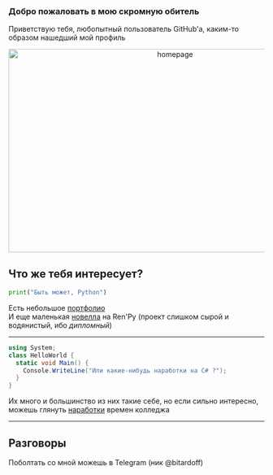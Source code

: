 ### Добро пожаловать в мою скромную обитель
Приветствую тебя, любопытный пользователь GitHub'a, каким-то образом нашедший мой профиль
<p align=center>
<img src="https://pibig.info/uploads/posts/2021-04/1619154201_14-pibig_info-p-rena-ryugu-anime-krasivo-20.jpg" alt="homepage" width=640 height=400/>
</p>

## Что же тебя интересует?
```python
print("Быть может, Python")
```
Есть небольшое [портфолио](https://github.com/sanyagribanov/python_portfolio.git)<br>
И еще маленькая [новелла](https://github.com/sanyagribanov/Novel.git) на Ren'Py (проект слишком сырой и водянистый, ибо <i>дипломный</i>)

---

```C#
using System;
class HelloWorld {
  static void Main() {
    Console.WriteLine("Или какие-нибудь наработки на C# ?");
  }
}
```
Их много и большинство из них такие себе, но если сильно интересно, можешь глянуть [наработки](https://github.com/sanyagribanov/2CoursePrograms.git) времен колледжа

---

## Разговоры
Поболтать со мной можешь в Telegram (ник @bitardoff)
<!--
**sanyagribanov/sanyagribanov** is a ✨ _special_ ✨ repository because its `README.md` (this file) appears on your GitHub profile.

Here are some ideas to get you started:

- 🔭 I’m currently working on ...
- 🌱 I’m currently learning ...
- 👯 I’m looking to collaborate on ...
- 🤔 I’m looking for help with ...
- 💬 Ask me about ...
- 📫 How to reach me: ...
- 😄 Pronouns: ...
- ⚡ Fun fact: ...
-->
